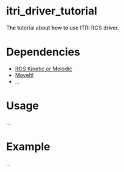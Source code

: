 # itri_driver_tutorial
The tutorial about how to use ITRI ROS driver.

# Dependencies
- [ROS Kinetic or Melodic](http://wiki.ros.org/ROS/Installation)
- [MoveIt!](https://moveit.ros.org/install/)
- ...

# Usage
...

# Example
...
